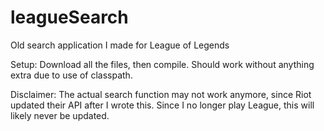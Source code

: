 # leagueSearch
Old search application I made for League of Legends

Setup: Download all the files, then compile. Should work without anything extra due to use of classpath.

Disclaimer: The actual search function may not work anymore, since Riot updated their API after I wrote this. Since I no longer play League, this will likely never be updated.
